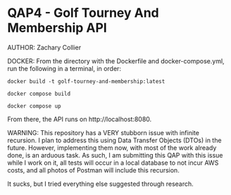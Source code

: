 # QAP4 - Golf Tourney And Membership API
AUTHOR: Zachary Collier

DOCKER:
From the directory with the Dockerfile and docker-compose.yml, run the following in a terminal, in order:

```docker build -t golf-tourney-and-membership:latest```

```docker compose build```

```docker compose up```

From there, the API runs on http://localhost:8080.

WARNING: This repository has a VERY stubborn issue with infinite recursion. I plan to address this using Data Transfer Objects (DTOs) in the future. However, implementing them now, with most of the work already done, is an arduous task. As such, I am submitting this QAP with this issue while I work on it, all tests will occur in a local database to not incur AWS costs, and all photos of Postman will include this recursion.

It sucks, but I tried everything else suggested through research.